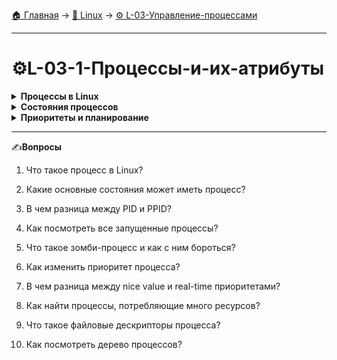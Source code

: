 [🏠 Главная](../../README.md) → [🐧 Linux](../../README.md#-linux) → [⚙️ L-03-Управление-процессами](../../README.md#-l-03-управление-процессами)

---

# ⚙️L-03-1-Процессы-и-их-атрибуты

<details>
<summary><b>Процессы в Linux</b></summary>

## Процесс:

Экземпляр выполняющейся программы, основная единица работы в Linux.

**Основные ресурсы процесса:**

**CPU** - процессорное время для выполнения инструкций

**Память** - оперативная и виртуальная память (включая swap)

**I/O ресурсы** - работа с файлами, сокетами, устройствами

**Файловые дескрипторы** - ссылки на открытые файлы и ресурсы

---

### Команды для работы с процессами:

```Shell
# Просмотр процессов
ps aux                       # Все процессы с детализацией
ps -eo pid,ppid,comm,state   # PID, родитель, команда, состояние
top                          # Интерактивный мониторинг
htop                         # Улучшенная версия top

# Мониторинг ресурсов
free -h                      # Использование памяти
lsof -p <PID>                # Открытые файлы процесса
vmstat 1                     # Статистика системы каждую секунду
```

---

</details>

<details>
<summary><b>Состояния процессов</b></summary>

## Основные состояния:

- **R (Running)** - выполняется или готов к выполнению

- **S (Sleeping)** - ожидание события (прерываемый сон)

- **D (Uninterruptible Sleep)** - ожидание I/O (непрерываемый сон)

- **Z (Zombie)** - завершен, но не обработан родителем

- **T (Stopped)** - приостановлен сигналом

---

### Идентификаторы процесса:

- **PID** - уникальный идентификатор процесса

- **PPID** - PID родительского процесса

- **UID/GID** - пользователь и группа владельца

- **EUID/EGID** - эффективные UID/GID для прав доступа

---

### Команды для анализа состояний:

```Shell
# Поиск процессов по состоянию
ps aux | awk '$8 ~ /^D/ {print}'    # Процессы в состоянии D
ps -eo pid,ppid,state,cmd | grep Z  # Зомби-процессы

# Детальная информация о процессе
ps -p <PID> -o pid,ppid,%cpu,%mem,etime,cmd
cat /proc/<PID>/status              # Детальный статус

# Дерево процессов
pstree -p                          # Иерархия процессов
ps -ef --forest                    # Альтернативный вариант
```

---

</details>

<details>
<summary><b>Приоритеты и планирование</b></summary>

## Приоретитеты:

**Nice value** - обычные приоритеты (-20 до 19):

- **-20** - наивысший приоритет (только root)

- **0** - приоритет по умолчанию

- **19** - наименьший приоритет

**Real-time приоритеты** - для критически важных задач (1-99):

- **SCHED_FIFO** - строгая очередь

- **SCHED_RR** - round-robin с квантами времени

---

### Команды управления приоритетами:

```Shell
# Изменение nice value
nice -n 10 command              # Запуск с приоритетом 10
renice 5 <PID>                  # Изменить приоритет процесса
renice -5 -u username           # Изменить приоритет всех процессов пользователя

# Real-time приоритеты
chrt -f 50 command              # FIFO приоритет 50
chrt -r 30 command              # RR приоритет 30
chrt -p <PID>                   # Показать приоритет процесса
```

---

</details>

---

✍️**Вопросы**

1. Что такое процесс в Linux?

2. Какие основные состояния может иметь процесс?

3. В чем разница между PID и PPID?

4. Как посмотреть все запущенные процессы?

5. Что такое зомби-процесс и как с ним бороться?

6. Как изменить приоритет процесса?

7. В чем разница между nice value и real-time приоритетами?

8. Как найти процессы, потребляющие много ресурсов?

9. Что такое файловые дескрипторы процесса?

10. Как посмотреть дерево процессов?
